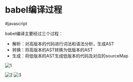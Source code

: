 # babel编译过程

#javascript

babel编译主要经过三个过程：

- 解析：对高版本的代码进行词法和语法分析，生成AST
- 转换：将高版本的AST转换为低版本的AST
- 生成：将低版本的AST生成低版本的代码及对应的sourceMap

![1](http://rbuj999e4.hn-bkt.clouddn.com/dev%2F640.jfif)

![2](http://rbuj999e4.hn-bkt.clouddn.com/dev%2FImage.webp)
![3](http://rbuj999e4.hn-bkt.clouddn.com/dev%2FImage%20%5B1%5D.webp)